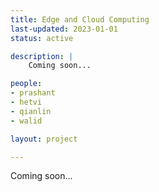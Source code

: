```yaml
---
title: Edge and Cloud Computing
last-updated: 2023-01-01
status: active

description: |
    Coming soon...

people:
- prashant
- hetvi
- qianlin
- walid

layout: project

---
```


Coming soon...